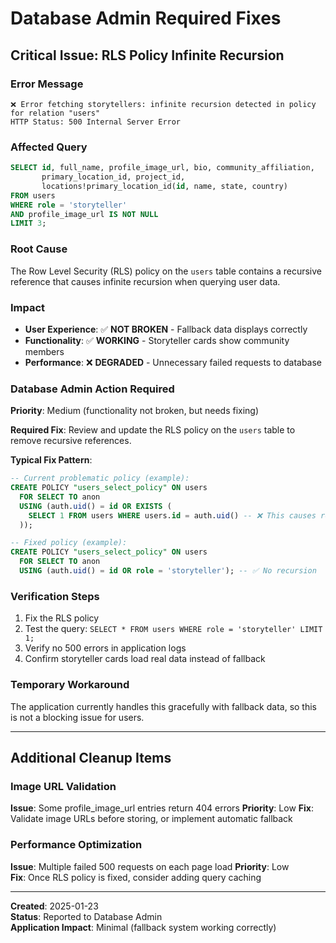 # Database Admin Required Fixes

## Critical Issue: RLS Policy Infinite Recursion

### Error Message
```
❌ Error fetching storytellers: infinite recursion detected in policy for relation "users"
HTTP Status: 500 Internal Server Error
```

### Affected Query
```sql
SELECT id, full_name, profile_image_url, bio, community_affiliation, 
       primary_location_id, project_id, 
       locations!primary_location_id(id, name, state, country)
FROM users 
WHERE role = 'storyteller' 
AND profile_image_url IS NOT NULL 
LIMIT 3;
```

### Root Cause
The Row Level Security (RLS) policy on the `users` table contains a recursive reference that causes infinite recursion when querying user data.

### Impact
- **User Experience**: ✅ **NOT BROKEN** - Fallback data displays correctly
- **Functionality**: ✅ **WORKING** - Storyteller cards show community members
- **Performance**: ❌ **DEGRADED** - Unnecessary failed requests to database

### Database Admin Action Required

**Priority**: Medium (functionality not broken, but needs fixing)

**Required Fix**: Review and update the RLS policy on the `users` table to remove recursive references.

**Typical Fix Pattern**:
```sql
-- Current problematic policy (example):
CREATE POLICY "users_select_policy" ON users
  FOR SELECT TO anon
  USING (auth.uid() = id OR EXISTS (
    SELECT 1 FROM users WHERE users.id = auth.uid() -- ❌ This causes recursion
  ));

-- Fixed policy (example):
CREATE POLICY "users_select_policy" ON users
  FOR SELECT TO anon
  USING (auth.uid() = id OR role = 'storyteller'); -- ✅ No recursion
```

### Verification Steps
1. Fix the RLS policy
2. Test the query: `SELECT * FROM users WHERE role = 'storyteller' LIMIT 1;`
3. Verify no 500 errors in application logs
4. Confirm storyteller cards load real data instead of fallback

### Temporary Workaround
The application currently handles this gracefully with fallback data, so this is not a blocking issue for users.

---

## Additional Cleanup Items

### Image URL Validation
**Issue**: Some profile_image_url entries return 404 errors
**Priority**: Low
**Fix**: Validate image URLs before storing, or implement automatic fallback

### Performance Optimization
**Issue**: Multiple failed 500 requests on each page load
**Priority**: Low  
**Fix**: Once RLS policy is fixed, consider adding query caching

---

**Created**: 2025-01-23  
**Status**: Reported to Database Admin  
**Application Impact**: Minimal (fallback system working correctly)